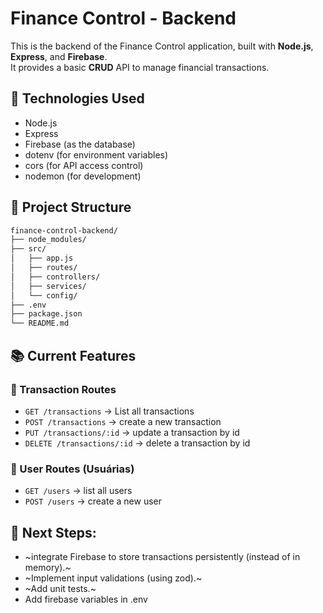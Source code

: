 # Finance Control - Backend

This is the backend of the Finance Control application, built with **Node.js**, **Express**, and **Firebase**.  
It provides a basic **CRUD** API to manage financial transactions.

## 🚀 Technologies Used

- Node.js
- Express
- Firebase (as the database)
- dotenv (for environment variables)
- cors (for API access control)
- nodemon (for development)

## 📂 Project Structure

```bash
finance-control-backend/
├── node_modules/
├── src/
│   ├── app.js
│   ├── routes/
│   ├── controllers/
│   ├── services/
│   └── config/
├── .env
├── package.json
└── README.md
```
## 📚 Current Features

### 🔹 Transaction Routes
- `GET /transactions` → List all transactions
- `POST /transactions` → create a new transaction
- `PUT /transactions/:id` → update a transaction by id
- `DELETE /transactions/:id` → delete a transaction by id

### 🔹 User Routes (Usuárias)
- `GET /users` → list all users
- `POST /users` → create a new user

## 🎯 Next Steps:
-   ~integrate Firebase to store transactions persistently (instead of in memory).~
-   ~Implement input validations (using zod).~
-   ~Add unit tests.~
-   Add firebase variables in .env


